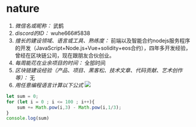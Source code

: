 # nature

1. *微信名或昵称：* 武鹤
2. *discord的ID：* wuhe666#5838
3. *擅长的建设领域、语言或工具、熟练度：* 前端以及智能合约nodejs服务程序的开发（JavaScript+Node.js+Vue+solidity+eos合约），四年多开发经验，曾经在区块链公司，现在跟朋友合伙创业。
4. *每周能花在业余项目的时间：* 全部时间
5. *区块链建设经验（产品、项目、黑客松、技术文章、代码贡献、艺术创作等）：* 无
6. *用任意编程语言计算以下公式*
   ![](https://latex.codecogs.com/svg.image?\sum_{n=1}^{100}\left&space;(n^{3}-\sqrt[3]{n}&space;\right&space;))

```JavaScript
let sum = 0;
for (let i = 0 ; i <= 100 ; i++){
    sum += Math.pow(i,3) - Math.pow(i,1/3);
}
console.log(sum)
```
